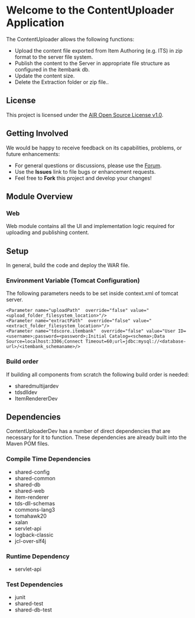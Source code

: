 # Welcome to the ContentUploader Application

The ContentUploader allows the following functions:

* Upload the content file exported from Item Authoring (e.g. ITS) in zip format to the server file system.
* Publish the content to the Server in appropriate file structure as configured in the itembank db.
* Update the content size.
* Delete the Extraction folder or zip file..


## License ##
This project is licensed under the [AIR Open Source License v1.0](http://www.smarterapp.org/documents/American_Institutes_for_Research_Open_Source_Software_License.pdf).

## Getting Involved ##
We would be happy to receive feedback on its capabilities, problems, or future enhancements:

* For general questions or discussions, please use the [Forum](http://forum.opentestsystem.org/viewforum.php?f=9).
* Use the **Issues** link to file bugs or enhancement requests.
* Feel free to **Fork** this project and develop your changes!

## Module Overview

### Web

   Web module contains all the UI and implementation logic required for uploading and publishing content.


## Setup
In general, build the code and deploy the WAR file.

### Environment Variable (Tomcat Configuration)
The following parameters needs to be set inside context.xml of tomcat server.
```
<Parameter name="uploadPath"  override="false" value="<upload_folder_filesystem_location>"/>
<Parameter name="extractPath"  override="false" value="<extract_folder_filesystem_location>"/>
<Parameter name="tdscore.itembank"  override="false" value="User ID=<username>;password=<password>;Initial Catalog=<schema>;Data Source=localhost:3306;Connect Timeout=60;url=jdbc:mysql://<database-url>/<itembank_schemaname>/>

```


### Build order

If building all components from scratch the following build order is needed:

* sharedmultijardev
* tdsdlldev
* ItemRendererDev


## Dependencies
ContentUploaderDev has a number of direct dependencies that are necessary for it to function.  These dependencies are already built into the Maven POM files.

### Compile Time Dependencies

* shared-config
* shared-common
* shared-db
* shared-web
* item-renderer
* tds-dll-schemas
* commons-lang3
* tomahawk20
* xalan
* servlet-api
* logback-classic
* jcl-over-slf4j


### Runtime Dependency

* servlet-api

### Test Dependencies
* junit
* shared-test
* shared-db-test